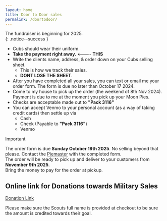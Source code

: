 ```yaml
---
layout: home
title: Door to Door sales
permalink: /doortodoor/
---
```


The fundraiser is beginning for 2025.<br/>
{: .notice--success }



- Cubs should wear their uniform.
- **Take the payment right away.** <---- **THIS**
- Write the clients name, address, & order down on your Cubs selling sheet. 
    - This is how we track their sales. 
    - **DONT LOSE THE SHEET**.
- After you have completed all your sales, you can text or email me your order form. The form is due no later than October 17 2024.
- Come to my house to pick up the order (the weekend of 8th Nov 2024). Payment is due to me at the moment you pick up your Moon Pies.
- Checks are acceptable made out to **"Pack 3116"**
- You can accept Venmo to your personal account (as a way of taking credit cards) then settle up via
    - Cash
    - Check (Payable to **"Pack 3116"**)
    - Venmo


> [!IMPORTANT]
> The order form is due **Sunday October 19th 2025**. No selling beyond that please. Contact the [Piemaster](/piemaster) with the completed form.<br/>
> The order will be ready to pick up and deliver to your customers from **November 9th 2025**.<br/>
> Bring the money to pay for the order at pickup.<br/>





## Online link for Donations towards Military Sales 
[Donation Link](https://www.paypal.com/donate/?hosted_button_id=TN68TTSEGJGU2)

Please make sure the Scouts full name is provided at checkout to be sure the amount is credited towards their goal.
